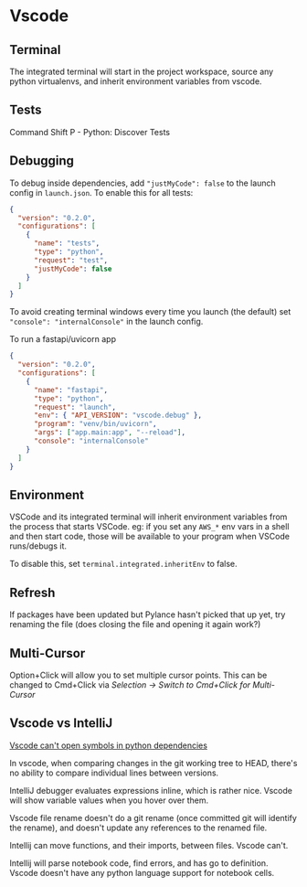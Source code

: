# Vscode

## Terminal

The integrated terminal will start in the project workspace, source any python virtualenvs, and inherit environment variables from vscode.

## Tests

Command Shift P - Python: Discover Tests

## Debugging

To debug inside dependencies, add `"justMyCode": false` to the launch config in `launch.json`. To enable this for all tests:

```json
{
  "version": "0.2.0",
  "configurations": [
    {
      "name": "tests",
      "type": "python",
      "request": "test",
      "justMyCode": false
    }
  ]
}
```

To avoid creating terminal windows every time you launch (the default) set `"console": "internalConsole"` in the launch config.

To run a fastapi/uvicorn app

```json
{
  "version": "0.2.0",
  "configurations": [
    {
      "name": "fastapi",
      "type": "python",
      "request": "launch",
      "env": { "API_VERSION": "vscode.debug" },
      "program": "venv/bin/uvicorn",
      "args": ["app.main:app", "--reload"],
      "console": "internalConsole"
    }
  ]
}
```

## Environment

VSCode and its integrated terminal will inherit environment variables from the process that starts VSCode. eg: if you set any `AWS_*` env vars in a shell and then start code, those will be available to your program when VSCode runs/debugs it.

To disable this, set `terminal.integrated.inheritEnv` to false.

## Refresh

If packages have been updated but Pylance hasn't picked that up yet, try renaming the file (does closing the file and opening it again work?)

## Multi-Cursor

Option+Click will allow you to set multiple cursor points. This can be changed to Cmd+Click via _Selection -> Switch to Cmd+Click for Multi-Cursor_

## Vscode vs IntelliJ

[Vscode can't open symbols in python dependencies](https://stackoverflow.com/questions/59450270/vscode-open-symbols-in-python-dependencies)

In vscode, when comparing changes in the git working tree to HEAD, there's no ability to compare individual lines between versions.

IntelliJ debugger evaluates expressions inline, which is rather nice. Vscode will show variable values when you hover over them.

Vscode file rename doesn't do a git rename (once committed git will identify the rename), and doesn't update any references to the renamed file.

Intellij can move functions, and their imports, between files. Vscode can't.

Intellij will parse notebook code, find errors, and has go to definition. Vscode doesn't have any python language support for notebook cells.
